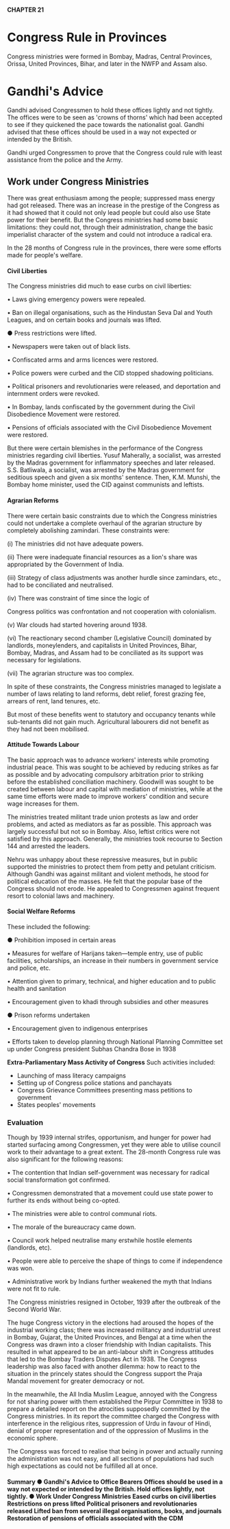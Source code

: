 #### CHAPTER 21

# Congress Rule in Provinces

Congress ministries were formed in Bombay, Madras, Central Provinces, Orissa, United Provinces, Bihar, and later in the NWFP and Assam also.

# **Gandhi's Advice**

Gandhi advised Congressmen to hold these offices lightly and not tightly. The offices were to be seen as 'crowns of thorns' which had been accepted to see if they quickened the pace towards the nationalist goal. Gandhi advised that these offices should be used in a way not expected or intended by the British.

Gandhi urged Congressmen to prove that the Congress could rule with least assistance from the police and the Army.

## **Work under Congress Ministries**

There was great enthusiasm among the people; suppressed mass energy had got released. There was an increase in the prestige of the Congress as it had showed that it could not only lead people but could also use State power for their benefit. But the Congress ministries had some basic limitations: they could not, through their administration, change the basic imperialist character of the system and could not introduce a radical era.

In the 28 months of Congress rule in the provinces, there were some efforts made for people's welfare.

#### **Civil Liberties**

The Congress ministries did much to ease curbs on civil liberties:

• Laws giving emergency powers were repealed.

• Ban on illegal organisations, such as the Hindustan Seva Dal and Youth Leagues, and on certain books and journals was lifted.

● Press restrictions were lifted.

• Newspapers were taken out of black lists.

• Confiscated arms and arms licences were restored.

• Police powers were curbed and the CID stopped shadowing politicians.

• Political prisoners and revolutionaries were released, and deportation and internment orders were revoked.

• In Bombay, lands confiscated by the government during the Civil Disobedience Movement were restored.

• Pensions of officials associated with the Civil Disobedience Movement were restored.

But there were certain blemishes in the performance of the Congress ministries regarding civil liberties. Yusuf Maherally, a socialist, was arrested by the Madras government for inflammatory speeches and later released. S.S. Batliwala, a socialist, was arrested by the Madras government for seditious speech and given a six months' sentence. Then, K.M. Munshi, the Bombay home minister, used the CID against communists and leftists.

#### **Agrarian Reforms**

There were certain basic constraints due to which the Congress ministries could not undertake a complete overhaul of the agrarian structure by completely abolishing zamindari. These constraints were:

(i) The ministries did not have adequate powers.

(ii) There were inadequate financial resources as a lion's share was appropriated by the Government of India.

(iii) Strategy of class adjustments was another hurdle since zamindars, etc., had to be conciliated and neutralised.

(iv) There was constraint of time since the logic of

Congress politics was confrontation and not cooperation with colonialism.

(v) War clouds had started hovering around 1938.

(vi) The reactionary second chamber (Legislative Council) dominated by landlords, moneylenders, and capitalists in United Provinces, Bihar, Bombay, Madras, and Assam had to be conciliated as its support was necessary for legislations.

(vii) The agrarian structure was too complex.

In spite of these constraints, the Congress ministries managed to legislate a number of laws relating to land reforms, debt relief, forest grazing fee, arrears of rent, land tenures, etc.

But most of these benefits went to statutory and occupancy tenants while sub-tenants did not gain much. Agricultural labourers did not benefit as they had not been mobilised.

#### **Attitude Towards Labour**

The basic approach was to advance workers' interests while promoting industrial peace. This was sought to be achieved by reducing strikes as far as possible and by advocating compulsory arbitration prior to striking before the established conciliation machinery. Goodwill was sought to be created between labour and capital with mediation of ministries, while at the same time efforts were made to improve workers' condition and secure wage increases for them.

The ministries treated militant trade union protests as law and order problems, and acted as mediators as far as possible. This approach was largely successful but not so in Bombay. Also, leftist critics were not satisfied by this approach. Generally, the ministries took recourse to Section 144 and arrested the leaders.

Nehru was unhappy about these repressive measures, but in public supported the ministries to protect them from petty and petulant criticism. Although Gandhi was against militant and violent methods, he stood for political education of the masses. He felt that the popular base of the Congress should not erode. He appealed to Congressmen against frequent resort to colonial laws and machinery.

#### **Social Welfare Reforms**

These included the following:

● Prohibition imposed in certain areas

• Measures for welfare of Harijans taken—temple entry, use of public facilities, scholarships, an increase in their numbers in government service and police, etc.

• Attention given to primary, technical, and higher education and to public health and sanitation

• Encouragement given to khadi through subsidies and other measures

● Prison reforms undertaken

• Encouragement given to indigenous enterprises

• Efforts taken to develop planning through National Planning Committee set up under Congress president Subhas Chandra Bose in 1938

**Extra-Parliamentary Mass Activity of Congress** Such activities included:

- Launching of mass literacy campaigns
- Setting up of Congress police stations and panchayats
- Congress Grievance Committees presenting mass petitions to government
- States peoples' movements

### **Evaluation**

Though by 1939 internal strifes, opportunism, and hunger for power had started surfacing among Congressmen, yet they were able to utilise council work to their advantage to a great extent. The 28-month Congress rule was also significant for the following reasons:

• The contention that Indian self-government was necessary for radical social transformation got confirmed.

• Congressmen demonstrated that a movement could use state power to further its ends without being co-opted.

• The ministries were able to control communal riots.

• The morale of the bureaucracy came down.

• Council work helped neutralise many erstwhile hostile elements (landlords, etc).

• People were able to perceive the shape of things to come if independence was won.

• Administrative work by Indians further weakened the myth that Indians were not fit to rule.

The Congress ministries resigned in October, 1939 after the outbreak of the Second World War.

The huge Congress victory in the elections had aroused the hopes of the industrial working class; there was increased militancy and industrial unrest in Bombay, Gujarat, the United Provinces, and Bengal at a time when the Congress was drawn into a closer friendship with Indian capitalists. This resulted in what appeared to be an anti-labour shift in Congress attitudes that led to the Bombay Traders Disputes Act in 1938. The Congress leadership was also faced with another dilemma: how to react to the situation in the princely states should the Congress support the Praja Mandal movement for greater democracy or not.

In the meanwhile, the All India Muslim League, annoyed with the Congress for not sharing power with them established the Pirpur Committee in 1938 to prepare a detailed report on the atrocities supposedly committed by the Congress ministries. In its report the committee charged the Congress with interference in the religious rites, suppression of Urdu in favour of Hindi, denial of proper representation and of the oppression of Muslims in the economic sphere.

The Congress was forced to realise that being in power and actually running the administration was not easy, and all sections of populations had such high expectations as could not be fulfilled all at once.

#### **Summary** ● **Gandhi's Advice to Office Bearers** Offices should be used in a way not expected or intended by the British. Hold offices lightly, not tightly. ● **Work Under Congress Ministries** Eased curbs on civil liberties Restrictions on press lifted Political prisoners and revolutionaries released Lifted ban from several illegal organisations, books, and journals Restoration of pensions of officials associated with the CDM
